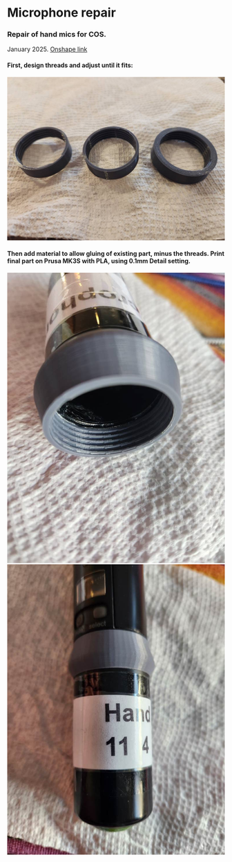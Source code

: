 # Microphone repair

### Repair of hand mics for COS.  


January 2025.  [Onshape link](https://cad.onshape.com/documents/7cac0a776679c915837c0d72/w/f828bc012e23bbfdf6c51e41/e/65efa01582cbad1994072245)

#### First, design threads and adjust until it fits:

![picture](./img/trials.jpg)

#### Then add material to allow gluing of existing part, minus the threads.  Print final part on Prusa MK3S with PLA, using 0.1mm Detail setting.  

![picture](./img/thread01.jpg)
![picture](./img/together.jpg)


